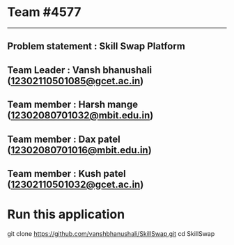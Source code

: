 

# Team #4577
-------------------------------------------------------------
## Problem statement : Skill Swap Platform 

## Team Leader : Vansh bhanushali (12302110501085@gcet.ac.in) 
## Team member : Harsh mange (12302080701032@mbit.edu.in) 
## Team member : Dax patel (12302080701016@mbit.edu.in) 
## Team member : Kush patel (12302110501032@gcet.ac.in) 


# Run this application
git clone https://github.com/vanshbhanushali/SkillSwap.git
cd SkillSwap
